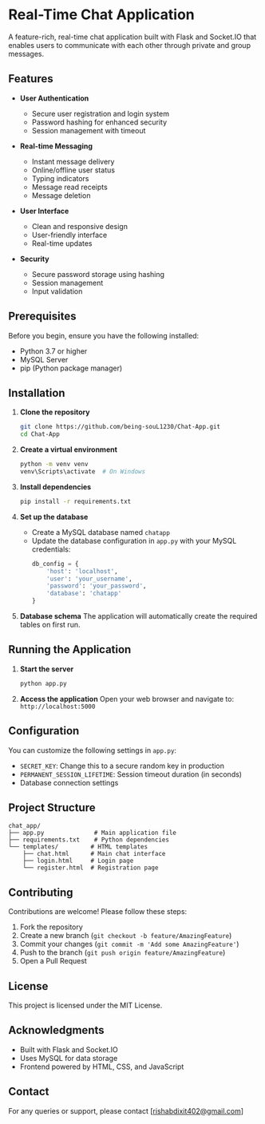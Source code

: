 # Real-Time Chat Application

A feature-rich, real-time chat application built with Flask and Socket.IO that enables users to communicate with each other through private and group messages.

##  Features

- **User Authentication**
  - Secure user registration and login system
  - Password hashing for enhanced security
  - Session management with timeout

- **Real-time Messaging**
  - Instant message delivery
  - Online/offline user status
  - Typing indicators
  - Message read receipts
  - Message deletion

- **User Interface**
  - Clean and responsive design
  - User-friendly interface
  - Real-time updates

- **Security**
  - Secure password storage using hashing
  - Session management
  - Input validation

##  Prerequisites

Before you begin, ensure you have the following installed:

- Python 3.7 or higher
- MySQL Server
- pip (Python package manager)

##  Installation

1. **Clone the repository**
   ```bash
   git clone https://github.com/being-souL1230/Chat-App.git
   cd Chat-App
   ```

2. **Create a virtual environment**
   ```bash
   python -m venv venv
   venv\Scripts\activate  # On Windows
   ```

3. **Install dependencies**
   ```bash
   pip install -r requirements.txt
   ```

4. **Set up the database**
   - Create a MySQL database named `chatapp`
   - Update the database configuration in `app.py` with your MySQL credentials:
     ```python
     db_config = {
         'host': 'localhost',
         'user': 'your_username',
         'password': 'your_password',
         'database': 'chatapp'
     }
     ```

5. **Database schema**
   The application will automatically create the required tables on first run.

##  Running the Application

1. **Start the server**
   ```bash
   python app.py
   ```

2. **Access the application**
   Open your web browser and navigate to: `http://localhost:5000`

##  Configuration

You can customize the following settings in `app.py`:

- `SECRET_KEY`: Change this to a secure random key in production
- `PERMANENT_SESSION_LIFETIME`: Session timeout duration (in seconds)
- Database connection settings

##  Project Structure

```
chat_app/
├── app.py              # Main application file
├── requirements.txt    # Python dependencies
└── templates/         # HTML templates
    ├── chat.html      # Main chat interface
    ├── login.html     # Login page
    └── register.html  # Registration page
```

##  Contributing

Contributions are welcome! Please follow these steps:

1. Fork the repository
2. Create a new branch (`git checkout -b feature/AmazingFeature`)
3. Commit your changes (`git commit -m 'Add some AmazingFeature'`)
4. Push to the branch (`git push origin feature/AmazingFeature`)
5. Open a Pull Request

##  License

This project is licensed under the MIT License.

##  Acknowledgments

- Built with Flask and Socket.IO
- Uses MySQL for data storage
- Frontend powered by HTML, CSS, and JavaScript

##  Contact

For any queries or support, please contact [rishabdixit402@gmail.com]
